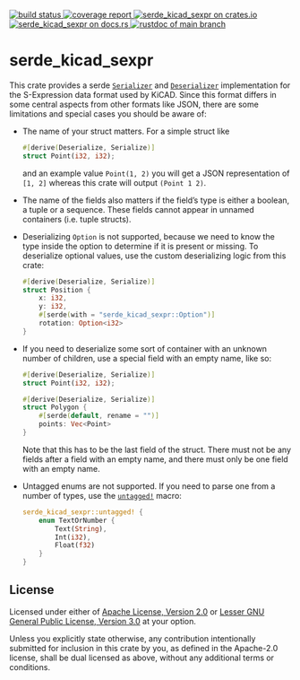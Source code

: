 <br/>
<div>
	<a href="https://github.com/kicad-rs/serde_kicad_sexpr/actions/workflows/rust.yml">
		<img alt="build status" src="https://github.com/kicad-rs/serde_kicad_sexpr/actions/workflows/rust.yml/badge.svg"/>
	</a>
	<a href="https://kicad-rs.github.io/serde_sexpr/tarpaulin-report.html">
		<img alt="coverage report" src="https://kicad-rs.github.io/serde_sexpr/coverage.svg"/>
	</a>
	<a href="https://crates.io/crates/serde_kicad_sexpr">
		<img alt="serde_kicad_sexpr on crates.io" src="https://img.shields.io/crates/v/serde_kicad_sexpr.svg"/>
	</a>
	<a href="https://docs.rs/serde_kicad_sexpr">
		<img alt="serde_kicad_sexpr on docs.rs" src="https://docs.rs/serde_kicad_sexpr/badge"/>
	</a>
	<a href="https://kicad-rs.github.io/serde_sexpr/doc/serde_kicad_sexpr/index.html">
		<img alt="rustdoc of main branch" src="https://img.shields.io/badge/docs-main-blue.svg"/>
	</a>
</div>

# serde_kicad_sexpr

This crate provides a serde [`Serializer`][__link0] and [`Deserializer`][__link1] implementation for the S-Expression data format used by KiCAD. Since this format differs in some central aspects from other formats like JSON, there are some limitations and special cases you should be aware of:

 - The name of your struct matters. For a simple struct like
	
	
	```rust
	#[derive(Deserialize, Serialize)]
	struct Point(i32, i32);
	```
	
	and an example value `Point(1, 2)` you will get a JSON representation of `[1, 2]` whereas this crate will output `(Point 1 2)`.
	
	
 - The name of the fields also matters if the field’s type is either a boolean, a tuple or a sequence. These fields cannot appear in unnamed containers (i.e. tuple structs).
	
	
 - Deserializing `Option` is not supported, because we need to know the type inside the option to determine if it is present or missing. To deserialize optional values, use the custom deserializing logic from this crate:
	
	
	```rust
	#[derive(Deserialize, Serialize)]
	struct Position {
	    x: i32,
	    y: i32,
	    #[serde(with = "serde_kicad_sexpr::Option")]
	    rotation: Option<i32>
	}
	```
	
	
 - If you need to deserialize some sort of container with an unknown number of children, use a special field with an empty name, like so:
	
	
	```rust
	#[derive(Deserialize, Serialize)]
	struct Point(i32, i32);
	
	#[derive(Deserialize, Serialize)]
	struct Polygon {
	    #[serde(default, rename = "")]
	    points: Vec<Point>
	}
	```
	
	Note that this has to be the last field of the struct. There must not be any fields after a field with an empty name, and there must only be one field with an empty name.
	
	
 - Untagged enums are not supported. If you need to parse one from a number of types, use the [`untagged!`][__link2] macro:
	
	
	```rust
	serde_kicad_sexpr::untagged! {
	    enum TextOrNumber {
	        Text(String),
	        Int(i32),
	        Float(f32)
	    }
	}
	```
	
	



## License

Licensed under either of [Apache License, Version 2.0](./LICENSE-Apache-2.0) or
[Lesser GNU General Public License, Version 3.0](./LICENSE-LGPL-3.0) at your option.

Unless you explicitly state otherwise, any contribution intentionally submitted for inclusion in this crate by you,
as defined in the Apache-2.0 license, shall be dual licensed as above, without any additional terms or conditions.

 [__link0]: https://docs.rs/serde/1.0.133/serde/?search=serde::ser::Serializer
 [__link1]: https://docs.rs/serde/1.0.133/serde/?search=serde::de::Deserializer
 [__link2]: https://docs.rs/serde_kicad_sexpr/0.1.0/serde_kicad_sexpr/?search=serde_kicad_sexpr::untagged
